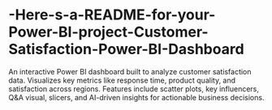 # -Here-s-a-README-for-your-Power-BI-project-Customer-Satisfaction-Power-BI-Dashboard
An interactive Power BI dashboard built to analyze customer satisfaction data. Visualizes key metrics like response time, product quality, and satisfaction across regions. Features include scatter plots, key influencers, Q&amp;A visual, slicers, and AI-driven insights for actionable business decisions.
